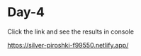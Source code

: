 # Day-4

Click the link and see the results in console 

https://silver-piroshki-f99550.netlify.app/
